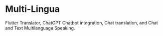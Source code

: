 # Multi-Lingua
Flutter Translator, ChatGPT Chatbot integration, Chat translation, and Chat and Text Multilanguage Speaking. 
